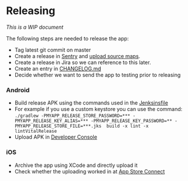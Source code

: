 # Releasing

*This is a WIP document*

The following steps are needed to release the app:

* Tag latest git commit on master
* Create a release in [Sentry](https://sentry.integreat-app.de) and [upload source maps](05-error-reporting.md).
* Create a release in Jira so we can reference to this later.
* Create an entry in [CHANGELOG.md](../CHANGELOG.md)
* Decide whether we want to send the app to testing prior to releasing

### Android

* Build release APK using the commands used in the [Jenksinsfile](../Jenkinsfile)
* For example if you use a custom keystore you can use the command: `./gradlew -PMYAPP_RELEASE_STORE_PASSWORD=*** -PMYAPP_RELEASE_KEY_ALIAS=*** -PMYAPP_RELEASE_KEY_PASSWORD=** -PMYAPP_RELEASE_STORE_FILE=***.jks  build -x lint -x lintVitalRelease`
* Upload APK in [Developer Console](https://play.google.com/apps/publish/)

### iOS

* Archive the app using XCode and directly upload it
* Check whether the uploading worked in at [App Store Connect](https://appstoreconnect.apple.com/)

